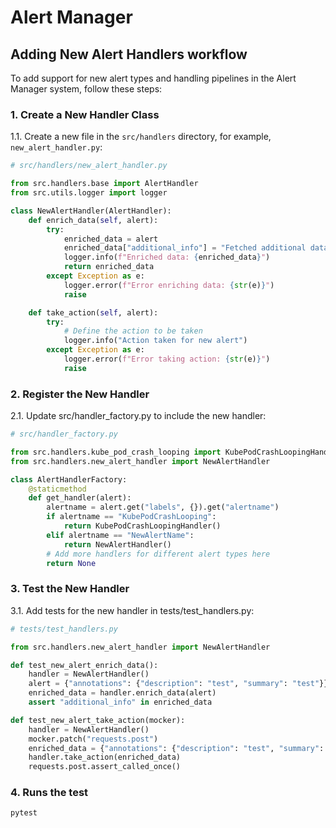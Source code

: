 # Alert Manager

## Adding New Alert Handlers workflow

To add support for new alert types and handling pipelines in the Alert Manager system, follow these steps:

### 1. Create a New Handler Class

1.1. Create a new file in the `src/handlers` directory, for example, `new_alert_handler.py`:

```python
# src/handlers/new_alert_handler.py

from src.handlers.base import AlertHandler
from src.utils.logger import logger

class NewAlertHandler(AlertHandler):
    def enrich_data(self, alert):
        try:
            enriched_data = alert
            enriched_data["additional_info"] = "Fetched additional data for new alert"
            logger.info(f"Enriched data: {enriched_data}")
            return enriched_data
        except Exception as e:
            logger.error(f"Error enriching data: {str(e)}")
            raise

    def take_action(self, alert):
        try:
            # Define the action to be taken
            logger.info("Action taken for new alert")
        except Exception as e:
            logger.error(f"Error taking action: {str(e)}")
            raise
```
### 2. Register the New Handler

2.1. Update src/handler_factory.py to include the new handler:

```python
# src/handler_factory.py

from src.handlers.kube_pod_crash_looping import KubePodCrashLoopingHandler
from src.handlers.new_alert_handler import NewAlertHandler

class AlertHandlerFactory:
    @staticmethod
    def get_handler(alert):
        alertname = alert.get("labels", {}).get("alertname")
        if alertname == "KubePodCrashLooping":
            return KubePodCrashLoopingHandler()
        elif alertname == "NewAlertName":
            return NewAlertHandler()
        # Add more handlers for different alert types here
        return None
```
### 3. Test the New Handler

3.1. Add tests for the new handler in tests/test_handlers.py:

```python
# tests/test_handlers.py

from src.handlers.new_alert_handler import NewAlertHandler

def test_new_alert_enrich_data():
    handler = NewAlertHandler()
    alert = {"annotations": {"description": "test", "summary": "test"}}
    enriched_data = handler.enrich_data(alert)
    assert "additional_info" in enriched_data

def test_new_alert_take_action(mocker):
    handler = NewAlertHandler()
    mocker.patch("requests.post")
    enriched_data = {"annotations": {"description": "test", "summary": "test"}}
    handler.take_action(enriched_data)
    requests.post.assert_called_once()

```
### 4. Runs the test
```bash
pytest
```
